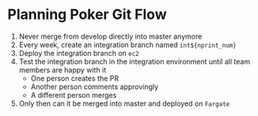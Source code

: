 # Planning Poker Git Flow

1. Never merge from develop directly into master anymore
2. Every week, create an integration branch named `int${nprint_num}`
3. Deploy the integration branch on `ec2`
4. Test the integration branch in the integration environment until all team members are happy with it
    * One person creates the PR
    * Another person comments approvingly
    * A different person merges
1. Only then can it be merged into master and deployed on `Fargate`